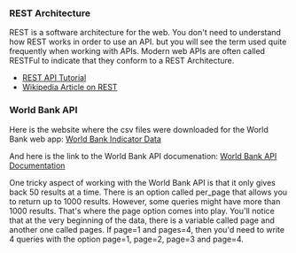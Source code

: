 ### REST Architecture
REST is a software architecture for the web. 
You don't need to understand how REST works in order to use an API. 
but you will see the term used quite frequently when working with APIs. 
Modern web APIs are often called RESTFul to indicate that they conform to a REST Architecture.

- [REST API Tutorial](https://restfulapi.net/)
- [Wikipedia Article on REST](https://en.wikipedia.org/wiki/Representational_state_transfer)
### World Bank API
Here is the website where the csv files were downloaded for the World Bank web app: 
[World Bank Indicator Data](https://data.worldbank.org/indicator?tab=featured)

And here is the link to the World Bank API documenation: 
[World Bank API Documentation](https://datahelpdesk.worldbank.org/knowledgebase/articles/889392-api-documentation)

One tricky aspect of working with the World Bank API is that it only gives back 50 results at a time. 
There is an option called per_page that allows you to return up to 1000 results. However, some queries might have more than 1000 results. That's where the page option comes into play. You'll notice that at the very beginning of the data, there is a variable called page and another one called pages. If page=1 and pages=4, then you'd need to write 4 queries with the option page=1, page=2, page=3 and page=4.
